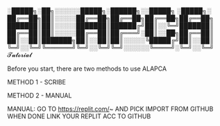 
░█████╗░██╗░░░░░░█████╗░██████╗░░█████╗ ░█████╗░
██╔══██╗██║░░░░░██╔══██╗██╔══██╗██╔══██╗██╔══██╗
███████║██║░░░░░███████║██████╔╝██║░░╚═╝███████║
██╔══██║██║░░░░░██╔══██║██╔═══╝░██║░░██╗██╔══██║
██║░░██║███████╗██║░░██║██║░░░░░╚█████╔╝██║░░██║
╚═╝░░╚═╝╚══════╝╚═╝░░╚═╝╚═╝░░░░░░╚════╝░╚═╝░░╚═╝
                                         𝓣𝓾𝓽𝓸𝓻𝓲𝓪𝓵

Before you start, there are two methods to use ALAPCA

METHOD 1 - SCRIBE

METHOD 2 - MANUAL


MANUAL:
 GO TO https://replit.com/~
 AND PICK IMPORT FROM GITHUB
 WHEN DONE LINK YOUR REPLIT ACC TO GITHUB
